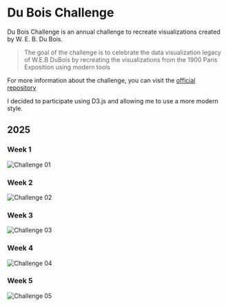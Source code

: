 # Du Bois Challenge

Du Bois Challenge is an annual challenge to recreate visualizations created by W. E. B. Du Bois.

> The goal of the challenge is to celebrate the data visualization legacy of W.E.B DuBois by recreating the visualizations from the 1900 Paris Exposition using modern tools

For more information about the challenge, you can visit the [official repository](https://github.com/ajstarks/dubois-data-portraits/tree/master/challenge)

I decided to participate using D3.js and allowing me to use a more modern style. 

## 2025

### Week 1
![Challenge 01](https://github.com/juanchiparra/du-bois-challenge/blob/main/2025/Challenge01/challenge01.png)

### Week 2
![Challenge 02](https://github.com/juanchiparra/du-bois-challenge/blob/main/2025/Challenge02/challenge02.png)

### Week 3
![Challenge 03](https://github.com/juanchiparra/du-bois-challenge/blob/main/2025/Challenge03/challenge03.png)

### Week 4
![Challenge 04](https://github.com/juanchiparra/du-bois-challenge/blob/main/2025/Challenge04/challenge04.png)

### Week 5
![Challenge 05](https://github.com/juanchiparra/du-bois-challenge/blob/main/2025/Challenge05/challenge05.png)

